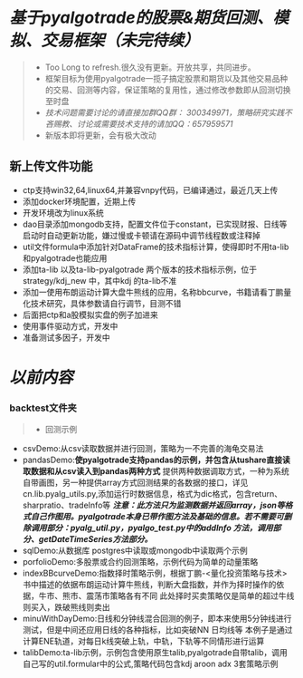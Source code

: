# *基于pyalgotrade的股票&期货回测、模拟、交易框架（未完待续）* #
>- Too Long to refresh.很久没有更新。开放共享，共同进步。
>- 框架目标为使用pyalgotrade一揽子搞定股票和期货以及其他交易品种的交易、回测等内容，保证策略的复用性，通过修改参数即从回测切换至时盘
>- *技术问题需要讨论的请直接加群QQ群： 300349971，策略研究实践不吝赐教、讨论或需要技术支持的请加QQ：657959571*
>- 新版本即将更新，会有极大改动

## 新上传文件功能 ##
- ctp支持win32,64,linux64,并兼容vnpy代码，已编译通过，最近几天上传
- 添加docker环境配置，近期上传
- 开发环境改为linux系统
- dao目录添加mongodb支持，配置文件位于constant，已实现财报、日线等启动时自动更新功能，嫌过慢或卡顿请在源码中调节线程数或注释掉
- util文件formula中添加针对DataFrame的技术指标计算，使得即时不用ta-lib和pyalgotrade也能应用
- 添加ta-lib 以及ta-lib-pyalgotrade 两个版本的技术指标示例，位于strategy/kdj_new 中，其中kdj 的ta-lib不准
- 添加一使用布朗运动计算大盘牛熊线的应用，名称bbcurve，书籍请看丁鹏量化技术研究，具体参数请自行调节，目测不错
- 后面把ctp和a股模拟实盘的例子加进来
- 使用事件驱动方式，开发中
- 准备测试多因子，开发中
# *以前内容* #
### backtest文件夹 ###
>- 回测示例
- csvDemo:从csv读取数据并进行回测，策略为一不完善的海龟交易法
- pandasDemo:**使pyalgotrade支持pandas的示例，并包含从tushare直接读取数据和从csv读入到pandas两种方式**
  提供两种数据调取方式，一种为系统自带画图，另一种提供array方式回测结果的各数据的接口，详见cn.lib.pyalg_utils.py,添加运行时数据信息，格式为dic格式，包含return、sharpratio、tradeInfo等
  ***注意：此方法只为监测数据并返回array，json等格式自己作图用。pyalgotrade本身已带作图方法及基础的信息。若不需要可删除调用部分：pyalg_util.py，pyalgo_test.py中的addInfo 方法，调用部分、getDateTimeSeries方法部分。***
- sqlDemo:从数据库 postgres中读取或mongodb中读取两个示例
- porfolioDemo:多股票或合约回测策略，示例代码为简单的动量策略
- indexBBcurveDemo:指数择时策略示例，根据丁鹏-<量化投资策略与技术>书中描述的依据布朗运动计算牛熊线，判断大盘指数，并作为择时操作的依据，牛市、熊市、震荡市策略各有不同
此处择时买卖策略仅是简单的超过牛线则买入，跌破熊线则卖出
- minuWithDayDemo:日线和分钟线混合回测的例子，即本来使用5分钟线进行测试，但是中间还应用日线的各种指标，比如突破NN 日均线等
本例子是通过计算ENE轨道，对每日k线突破上轨，中轨，下轨等不同情形进行运算
- talibDemo:ta-lib示例，示例包含使用原生talib,pyalgotrade自带talib，调用自己写的util.formular中的公式,策略代码包含kdj aroon adx 3套策略示例

